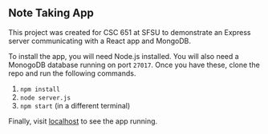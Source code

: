 ## Note Taking App

This project was created for CSC 651 at SFSU to demonstrate an Express server communicating with a React app and MongoDB.

To install the app, you will need Node.js installed. You will also need a MonogoDB database running on port `27017`. Once you have these, clone the repo and run the following commands.

1. `npm install`
2. `node server.js`
3. `npm start` (in a different terminal)

Finally, visit [localhost](http://localhost:3000) to see the app running.
